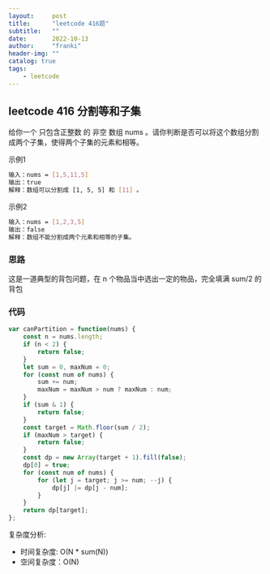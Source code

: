 ```yaml
---
layout:     post
title:      "leetcode 416题"
subtitle:   ""
date:       2022-10-13
author:     "franki"
header-img: ""
catalog: true
tags:
    - leetcode
---
```


## leetcode 416 分割等和子集

给你一个 只包含正整数 的 非空 数组 nums 。请你判断是否可以将这个数组分割成两个子集，使得两个子集的元素和相等。

示例1

```bash
输入：nums = [1,5,11,5]
输出：true
解释：数组可以分割成 [1, 5, 5] 和 [11] 。
```

示例2

```bash
输入：nums = [1,2,3,5]
输出：false
解释：数组不能分割成两个元素和相等的子集。
```

### 思路

这是一道典型的背包问题，在 n 个物品当中选出一定的物品，完全填满 sum/2 的背包

### 代码

```js
var canPartition = function(nums) {
    const n = nums.length;
    if (n < 2) {
        return false;
    }
    let sum = 0, maxNum = 0;
    for (const num of nums) {
        sum += num;
        maxNum = maxNum > num ? maxNum : num;
    }
    if (sum & 1) {
        return false;
    }
    const target = Math.floor(sum / 2);
    if (maxNum > target) {
        return false;
    }
    const dp = new Array(target + 1).fill(false);
    dp[0] = true;
    for (const num of nums) {
        for (let j = target; j >= num; --j) {
            dp[j] |= dp[j - num];
        }
    }
    return dp[target];
};
```

复杂度分析:

- 时间复杂度: O(N * sum(N))
- 空间复杂度：O(N)
